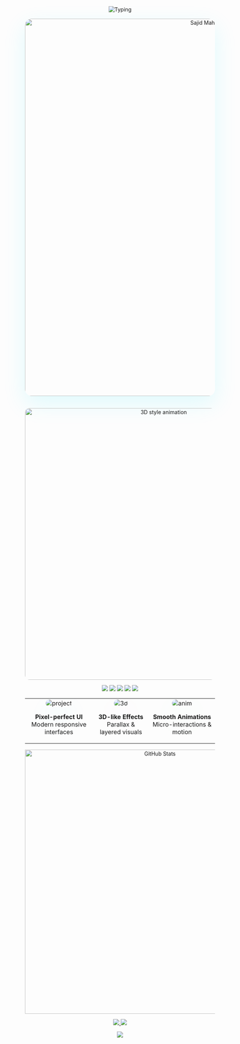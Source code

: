 <!-- Paste this into README.md of your profile repo (sajidsayan) -->
<div align="center">

<!-- Big Neon Header with Typing -->
<img src="https://readme-typing-svg.demolab.com?font=Fira+Code&size=42&pause=800&color=00e6ff&center=true&vCenter=true&width=1000&lines=Hi+👋,+I'm+Sajid+Mahmud+Sayan;Front-end+Developer+•+High-UI+Designer;Pixel-perfect+UIs+%26+3D-style+Visuals" alt="Typing" />

<!-- Huge Glowing Title (image-style for better GitHub rendering) -->
<img src="https://dummyimage.com/1000x140/0b1220/00e6ff.png&text=%F0%9F%9A%80+Sajid+Mahmud+Sayan" alt="Sajid Mahmud Sayan" width="1000" style="border-radius:18px; margin-top:16px; box-shadow:0 20px 60px rgba(0,230,255,0.12);" />

<!-- Hero GIF / Animated 3D-feel -->
<p>
  <img src="https://media.giphy.com/media/3o7aCUKfW2GgXgP0sA/giphy.gif" alt="3D style animation" width="720" style="border-radius:12px; margin-top:18px;" />
</p>

<!-- Big gradient badges -->
<p>
  <img src="https://img.shields.io/badge/HTML5-Expert-FF6B00?style=for-the-badge&logo=html5" />
  <img src="https://img.shields.io/badge/CSS3-Expert-2A9DF4?style=for-the-badge&logo=css3" />
  <img src="https://img.shields.io/badge/JavaScript-Pro-F7DF1E?style=for-the-badge&logo=javascript&logoColor=black" />
  <img src="https://img.shields.io/badge/Tailwind-UI-06B6D4?style=for-the-badge&logo=tailwind-css" />
  <img src="https://img.shields.io/badge/React-Modern-61DAFB?style=for-the-badge&logo=react&logoColor=black" />
</p>

<!-- 3D Cards (images that look like 3D CSS cards) -->
<table>
  <tr>
    <td align="center">
      <img src="https://via.placeholder.com/360x220/081026/00e6ff?text=Project+—+High+UI" alt="project" style="border-radius:12px; box-shadow: 0 30px 60px rgba(0,230,255,0.10);" />
      <p><b>Pixel-perfect UI</b><br/>Modern responsive interfaces</p>
    </td>
    <td align="center">
      <img src="https://via.placeholder.com/360x220/081026/ff6bcb?text=Project+—+3D+Effects" alt="3d" style="border-radius:12px; box-shadow: 0 30px 60px rgba(255,107,203,0.10);" />
      <p><b>3D-like Effects</b><br/>Parallax & layered visuals</p>
    </td>
    <td align="center">
      <img src="https://via.placeholder.com/360x220/081026/7bffb2?text=Project+—+Animations" alt="anim" style="border-radius:12px; box-shadow: 0 30px 60px rgba(123,255,178,0.10);" />
      <p><b>Smooth Animations</b><br/>Micro-interactions & motion</p>
    </td>
  </tr>
</table>

<!-- GitHub stats (large) -->
<p>
  <img src="https://github-readme-stats.vercel.app/api?username=sajidsayan&show_icons=true&theme=radical&count_private=true" alt="GitHub Stats" width="700" />
</p>

<!-- CTA big buttons -->
<p>
  <a href="https://sajidsayan.github.io" target="_blank">
    <img src="https://img.shields.io/badge/--View+My+Portfolio-00e6ff?style=for-the-badge&logo=web" />
  </a>
  <a href="mailto:sajidsayan909@gmail.com">
    <img src="https://img.shields.io/badge/--Contact+-ff6b6b?style=for-the-badge&logo=gmail&logoColor=white" />
  </a>
</p>

<!-- Footer neon wave -->
<img src="https://capsule-render.vercel.app/api?type=waving&color=00e6ff&height=120&section=footer" />

</div>
